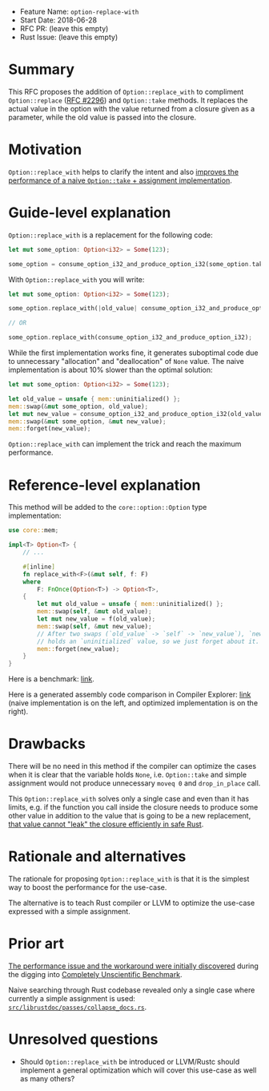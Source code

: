 - Feature Name: `option-replace-with`
- Start Date: 2018-06-28
- RFC PR: (leave this empty)
- Rust Issue: (leave this empty)

# Summary
[summary]: #summary

This RFC proposes the addition of `Option::replace_with` to compliment `Option::replace` ([RFC #2296](https://github.com/rust-lang/rfcs/pull/2296)) and `Option::take` methods. It replaces the actual value in the option with the value returned from a closure given as a parameter, while the old value is passed into the closure.

# Motivation
[motivation]: #motivation

`Option::replace_with` helps to clarify the intent and also [improves the performance of a naive `Option::take` + assignment implementation](https://barrielle.cedeela.fr/research_page/dropping-drops.html).

# Guide-level explanation
[guide-level-explanation]: #guide-level-explanation

`Option::replace_with` is a replacement for the following code:

```rust
let mut some_option: Option<i32> = Some(123);

some_option = consume_option_i32_and_produce_option_i32(some_option.take());
```

With `Option::replace_with` you will write:

```rust
let mut some_option: Option<i32> = Some(123);

some_option.replace_with(|old_value| consume_option_i32_and_produce_option_i32(old_value));

// OR

some_option.replace_with(consume_option_i32_and_produce_option_i32);
```

While the first implementation works fine, it generates suboptimal code due to unnecessary "allocation" and "deallocation" of `None` value. The naive implementation is about 10% slower than the optimal solution:

```rust
let mut some_option: Option<i32> = Some(123);

let old_value = unsafe { mem::uninitialized() };
mem::swap(&mut some_option, old_value);
let mut new_value = consume_option_i32_and_produce_option_i32(old_value);
mem::swap(&mut some_option, &mut new_value);
mem::forget(new_value);
```

`Option::replace_with` can implement the trick and reach the maximum performance.

# Reference-level explanation
[reference-level-explanation]: #reference-level-explanation

This method will be added to the `core::option::Option` type implementation:

```rust
use core::mem;

impl<T> Option<T> {
    // ...

    #[inline]
    fn replace_with<F>(&mut self, f: F)
    where
        F: FnOnce(Option<T>) -> Option<T>,
    {
        let mut old_value = unsafe { mem::uninitialized() };
        mem::swap(self, &mut old_value);
        let mut new_value = f(old_value);
        mem::swap(self, &mut new_value);
        // After two swaps (`old_value` -> `self` -> `new_value`), `new_value`
        // holds an `uninitialized` value, so we just forget about it.
        mem::forget(new_value);
    }
}
```

Here is a benchmark: [link](https://github.com/frol/rust-benchmark-option-replace_with-rfc).

Here is a generated assembly code comparison in Compiler Explorer: [link](https://godbolt.org/g/6Cukig) (naive implementation is on the left, and optimized implementation is on the right).

# Drawbacks
[drawbacks]: #drawbacks

There will be no need in this method if the compiler can optimize the cases when it is clear that the variable holds `None`, i.e. `Option::take` and simple assignment would not produce unnecessary `moveq 0` and `drop_in_place` call.

This `Option::replace_with` solves only a single case and even than it has limits, e.g. if the function you call inside the closure needs to produce some other value in addition to the value that is going to be a new replacement, [that value cannot "leak" the closure efficiently in safe Rust](https://stackoverflow.com/questions/50985651/how-to-hint-that-a-fnonce-closure-will-be-executed-exactly-once-to-avoid-a-capt).

# Rationale and alternatives
[alternatives]: #alternatives

The rationale for proposing `Option::replace_with` is that it is the simplest way to boost the performance for the use-case.

The alternative is to teach Rust compiler or LLVM to optimize the use-case expressed with a simple assignment.

# Prior art
[prior-art]: #prior-art

[The performance issue and the workaround were initially discovered](https://barrielle.cedeela.fr/research_page/dropping-drops.html) during the digging into [Completely Unscientific Benchmark](https://www.reddit.com/r/rust/comments/8jbjku/naive_benchmark_treap_implementation_of_c_rust/).

Naive searching through Rust codebase revealed only a single case where currently a simple assignment is used: [`src/librustdoc/passes/collapse_docs.rs`](https://github.com/rust-lang/rust/blob/e3bf634e060bc2f8665878288bcea02008ca346e/src/librustdoc/passes/collapse_docs.rs#L52-L81).

# Unresolved questions
[unresolved]: #unresolved-questions

- Should `Option::replace_with` be introduced or LLVM/Rustc should implement a general optimization which will cover this use-case as well as many others?
